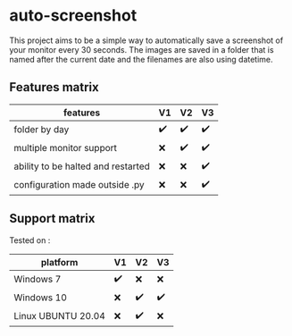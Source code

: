 # auto-screenshot
This project aims to be a simple way to automatically save a screenshot of your monitor every 30 seconds.
The images are saved in a folder that is named after the current date and the filenames are also using datetime.

## Features matrix

| features                           | V1                 | V2                 | V3                 |
|------------------------------------|--------------------|--------------------|--------------------|
| folder by day                      | :heavy_check_mark: | :heavy_check_mark: | :heavy_check_mark: |
| multiple monitor support           | :x:                | :heavy_check_mark: | :heavy_check_mark: |
| ability to be halted and restarted | :x:                | :x:                | :heavy_check_mark: |
| configuration made outside .py     | :x:                | :x:                | :heavy_check_mark: |

## Support matrix
Tested on :

| platform           | V1                 | V2                 | V3                 |
|--------------------| -------------------|--------------------|--------------------|
| Windows 7          | :heavy_check_mark: | :x:                | :x:                |
| Windows 10         | :x:                | :heavy_check_mark: | :heavy_check_mark: |
| Linux UBUNTU 20.04 | :x:                | :heavy_check_mark: | :x:                |
